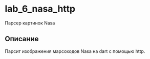 # lab_6_nasa_http
Парсер картинок Nasa

## Описание
Парсит изображения марсоходов Nasa на dart с помощью http.
